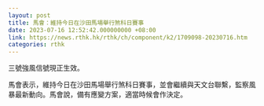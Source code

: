 ```yaml
---
layout: post
title: 馬會：維持今日在沙田馬場舉行煞科日賽事
date: 2023-07-16 12:52:42.000000000 +08:00
link: https://news.rthk.hk/rthk/ch/component/k2/1709098-20230716.htm
categories: rthk
---
```


三號強風信號現正生效。

馬會表示，維持今日在沙田馬場舉行煞科日賽事，並會繼續與天文台聯繫，監察風暴最新動向。馬會說，備有應變方案，適當時候會作決定。
